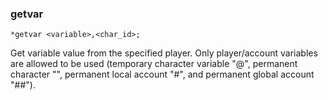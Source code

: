 ### getvar
```
*getvar <variable>,<char_id>;
```

Get variable value from the specified player. Only player/account variables
are allowed to be used (temporary character variable "@", permanent
character "", permanent local account "#", and permanent global account "##").
